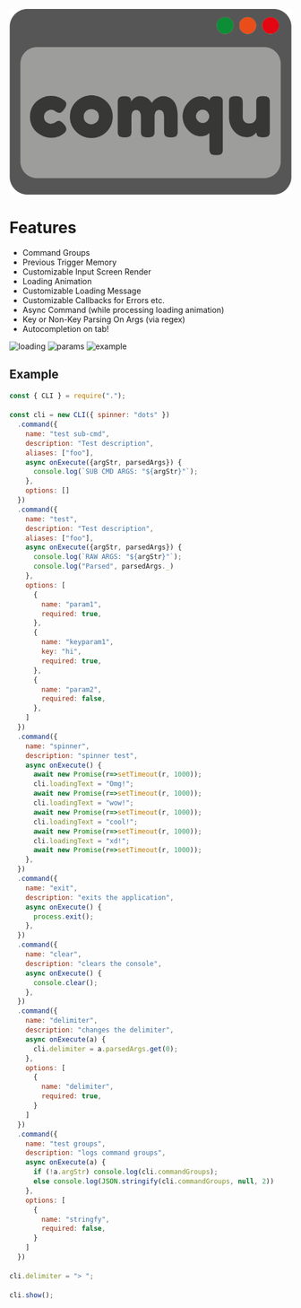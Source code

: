 ![comqu](https://raw.githubusercontent.com/ErdemGKSL/comqu/main/logo.png)
# Features
- Command Groups
- Previous Trigger Memory
- Customizable Input Screen Render
- Loading Animation
- Customizable Loading Message
- Customizable Callbacks for Errors etc.
- Async Command (while processing loading animation)
- Key or Non-Key Parsing On Args (via regex)
- Autocompletion on tab!

![loading](https://cdn.discordapp.com/attachments/887446333047312464/1035464755273531442/WindowsTerminal_hEXQO3tYYQ.gif)
![params](https://cdn.discordapp.com/attachments/781539160720015444/1035507039239163995/unknown.png)
![example](https://cdn.discordapp.com/attachments/887446333047312464/1035701768031576075/WindowsTerminal_OBrBcpTfnk.gif)
## Example
```js
const { CLI } = require(".");

const cli = new CLI({ spinner: "dots" })
  .command({
    name: "test sub-cmd",
    description: "Test description",
    aliases: ["foo"],
    async onExecute({argStr, parsedArgs}) {
      console.log(`SUB CMD ARGS: "${argStr}"`);
    },
    options: []
  })
  .command({
    name: "test",
    description: "Test description",
    aliases: ["foo"],
    async onExecute({argStr, parsedArgs}) {
      console.log(`RAW ARGS: "${argStr}"`);
      console.log("Parsed", parsedArgs._)
    },
    options: [
      {
        name: "param1",
        required: true,
      },
      {
        name: "keyparam1",
        key: "hi",
        required: true,
      },
      {
        name: "param2",
        required: false,
      },
    ]
  })
  .command({
    name: "spinner",
    description: "spinner test",
    async onExecute() {
      await new Promise(r=>setTimeout(r, 1000));
      cli.loadingText = "Omg!";
      await new Promise(r=>setTimeout(r, 1000));
      cli.loadingText = "wow!";
      await new Promise(r=>setTimeout(r, 1000));
      cli.loadingText = "cool!";
      await new Promise(r=>setTimeout(r, 1000));
      cli.loadingText = "xd!";
      await new Promise(r=>setTimeout(r, 1000));
    },
  })
  .command({
    name: "exit",
    description: "exits the application",
    async onExecute() {
      process.exit();
    },
  })
  .command({
    name: "clear",
    description: "clears the console",
    async onExecute() {
      console.clear();
    },
  })
  .command({
    name: "delimiter",
    description: "changes the delimiter",
    async onExecute(a) {
      cli.delimiter = a.parsedArgs.get(0);
    },
    options: [
      {
        name: "delimiter",
        required: true,
      }
    ]
  })
  .command({
    name: "test groups",
    description: "logs command groups",
    async onExecute(a) {
      if (!a.argStr) console.log(cli.commandGroups);
      else console.log(JSON.stringify(cli.commandGroups, null, 2))
    },
    options: [
      {
        name: "stringfy",
        required: false,
      }
    ]
  })

cli.delimiter = "> ";

cli.show();
```
